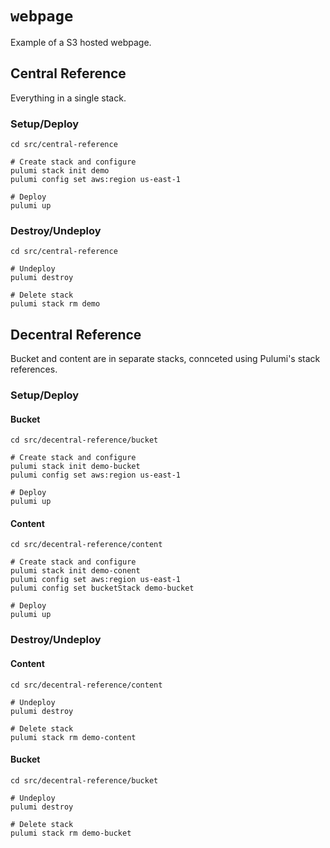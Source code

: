 # `webpage`

Example of a S3 hosted webpage.

## Central Reference

Everything in a single stack.

### Setup/Deploy

```
cd src/central-reference

# Create stack and configure
pulumi stack init demo
pulumi config set aws:region us-east-1

# Deploy
pulumi up
```

### Destroy/Undeploy

```
cd src/central-reference

# Undeploy
pulumi destroy

# Delete stack
pulumi stack rm demo
```

## Decentral Reference

Bucket and content are in separate stacks, connceted using Pulumi's stack references.

### Setup/Deploy

#### Bucket
```
cd src/decentral-reference/bucket

# Create stack and configure
pulumi stack init demo-bucket
pulumi config set aws:region us-east-1

# Deploy
pulumi up
```

#### Content
```
cd src/decentral-reference/content

# Create stack and configure
pulumi stack init demo-conent
pulumi config set aws:region us-east-1
pulumi config set bucketStack demo-bucket

# Deploy
pulumi up
```

### Destroy/Undeploy

#### Content
```
cd src/decentral-reference/content

# Undeploy
pulumi destroy

# Delete stack
pulumi stack rm demo-content
```

#### Bucket
```
cd src/decentral-reference/bucket

# Undeploy
pulumi destroy

# Delete stack
pulumi stack rm demo-bucket
```

